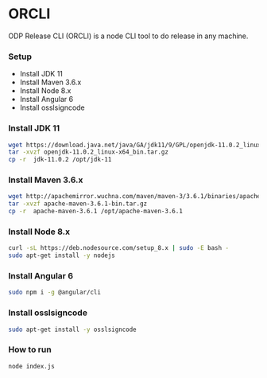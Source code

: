 # ORCLI
ODP Release CLI (ORCLI) is a node CLI tool to do release in any machine.

### Setup
- Install JDK 11
- Install Maven 3.6.x
- Install Node 8.x
- Install Angular 6
- Install osslsigncode

### Install JDK 11
```sh
wget https://download.java.net/java/GA/jdk11/9/GPL/openjdk-11.0.2_linux-x64_bin.tar.gz
tar -xvzf openjdk-11.0.2_linux-x64_bin.tar.gz
cp -r  jdk-11.0.2 /opt/jdk-11
```

### Install Maven 3.6.x
```sh
wget http://apachemirror.wuchna.com/maven/maven-3/3.6.1/binaries/apache-maven-3.6.1-bin.tar.gz
tar -xvzf apache-maven-3.6.1-bin.tar.gz
cp -r  apache-maven-3.6.1 /opt/apache-maven-3.6.1
```

### Install Node 8.x
```sh
curl -sL https://deb.nodesource.com/setup_8.x | sudo -E bash -
sudo apt-get install -y nodejs
```

### Install Angular 6
```sh
sudo npm i -g @angular/cli
```

### Install osslsigncode
```sh
sudo apt-get install -y osslsigncode
```

### How to run
```sh
node index.js
```